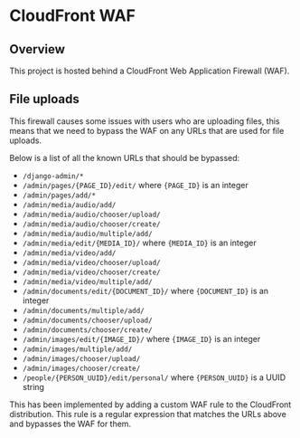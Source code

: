 # CloudFront WAF

## Overview

This project is hosted behind a CloudFront Web Application Firewall (WAF).


## File uploads

This firewall causes some issues with users who are uploading files, this means that we need to bypass the WAF on any URLs that are used for file uploads.

Below is a list of all the known URLs that should be bypassed:

- `/django-admin/*` 
- `/admin/pages/{PAGE_ID}/edit/` where `{PAGE_ID}` is an integer
- `/admin/pages/add/*`
- `/admin/media/audio/add/`
- `/admin/media/audio/chooser/upload/`
- `/admin/media/audio/chooser/create/`
- `/admin/media/audio/multiple/add/`
- `/admin/media/edit/{MEDIA_ID}/` where `{MEDIA_ID}` is an integer
- `/admin/media/video/add/`
- `/admin/media/video/chooser/upload/`
- `/admin/media/video/chooser/create/`
- `/admin/media/video/multiple/add/`
- `/admin/documents/edit/{DOCUMENT_ID}/` where `{DOCUMENT_ID}` is an integer
- `/admin/documents/multiple/add/`
- `/admin/documents/chooser/upload/`
- `/admin/documents/chooser/create/`
- `/admin/images/edit/{IMAGE_ID}/` where `{IMAGE_ID}` is an integer
- `/admin/images/multiple/add/`
- `/admin/images/chooser/upload/`
- `/admin/images/chooser/create/`
- `/people/{PERSON_UUID}/edit/personal/` where `{PERSON_UUID}` is a UUID string

This has been implemented by adding a custom WAF rule to the CloudFront distribution. This rule is a regular expression that matches the URLs above and bypasses the WAF for them.
